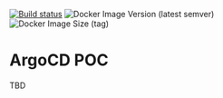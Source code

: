 [![Build status](https://badge.buildkite.com/994055227611f9339ad651c5944fafe950d2fbbd1491df321d.svg)](https://buildkite.com/zaffarano/argocd-sandbox)
![Docker Image Version (latest semver)](https://img.shields.io/docker/v/szaffarano/argocd-sandbox)
![Docker Image Size (tag)](https://img.shields.io/docker/image-size/szaffarano/argocd-sandbox/latest)

# ArgoCD POC

TBD
